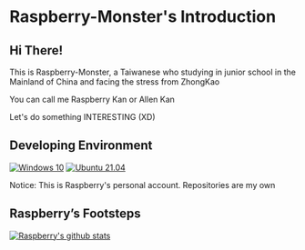 # Raspberry-Monster's Introduction

## Hi There!

This is Raspberry-Monster, a Taiwanese who studying in junior school in the Mainland of China and facing the stress from ZhongKao

You can call me Raspberry Kan or Allen Kan

Let's do something INTERESTING (XD)

## Developing Environment
[![Windows 10](https://img.shields.io/badge/Windows%2011-00adef?style=flat-square&logo=windows&logoColor=ffffff)](https://www.microsoft.com/windows)
[![Ubuntu 21.04](https://img.shields.io/badge/Ubuntu%2021%2e04-dd4814?style=flat-square&logo=ubuntu&logoColor=ffffff)](https://releases.ubuntu.com/21.04/)

Notice: This is Raspberry's personal account. Repositories are my own

## Raspberry’s Footsteps

[![Raspberry's github stats](https://github-readme-stats.vercel.app/api?username=Raspberry-Monster)](https://github.com/Raspberry-Monster/github-readme-stats)

